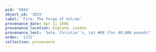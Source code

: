 ```yaml
---
pid: '5044'
object_id: '3815'
label: 'Fire: The Forge of Vulcan'
provenance_date: Apr 11 1986
provenance_location: England, London
provenance_text: 'Sale, Christie''s, Lot #68 (for 40,000 pounds)'
order: '1722'
collection: provenance
---
```

